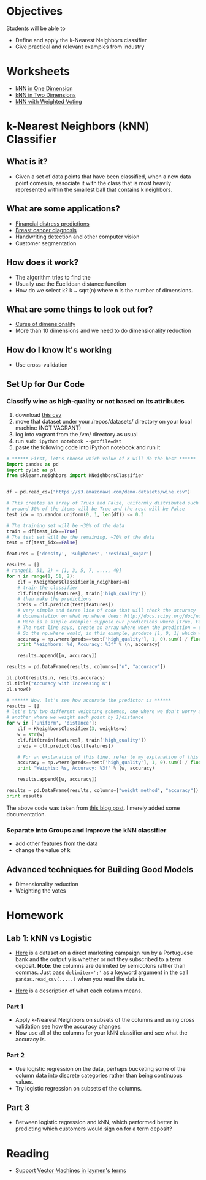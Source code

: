 # Objectives
Students will be able to
- Define and apply the k-Nearest Neighbors classifier
- Give practical and relevant examples from industry

# Worksheets
- [kNN in One Dimension](https://s3-us-west-2.amazonaws.com/ga-dat-2015-suneel/worksheets/worksheet_1_kNN.pdf)
- [kNN in Two Dimensions](https://s3-us-west-2.amazonaws.com/ga-dat-2015-suneel/worksheets/worksheet_2_kNN.pdf)
- [kNN with Weighted Voting](https://s3-us-west-2.amazonaws.com/ga-dat-2015-suneel/worksheets/worksheet_3_kNN.pdf)

# k-Nearest Neighbors (kNN) Classifier
## What is it?
- Given a set of data points that have been classified, when a new data point comes in, associate it with the class that is most heavily represented within the smallest ball that contains k neighbors.

## What are some applications?
- [Financial distress predictions](http://www.academia.edu/4607757/Application_of_K-Nearest_Neighbor_KNN_Approach_for_Predicting_Economic_Events_Theoretical_Background)
- [Breast cancer diagnosis](http://www.ncbi.nlm.nih.gov/pmc/articles/PMC2243774/)
- Handwriting detection and other computer vision
- Customer segmentation

## How does it work?
- The algorithm tries to find the
- Usually use the Euclidean distance function
- How do we select k? k ~ sqrt(n) where n is the number of dimensions.

## What are some things to look out for?
- [Curse of dimensionality](http://en.wikipedia.org/wiki/Curse_of_dimensionality)
- More than 10 dimensions and we need to do dimensionality reduction

## How do I know it's working
- Use cross-validation

## Set Up for Our Code
### Classify wine as high-quality or not based on its attributes

1. download [this csv]()
2. move that dataset under your /repos/datasets/ directory on your local machine (NOT VAGRANT)
3. log into vagrant from the /vm/ directory as usual
5. run `sudo ipython notebook --profile=dst`
6. paste the following code into iPython notebook and run it

```python
# ****** First, let's choose which value of K will do the best ******
import pandas as pd
import pylab as pl
from sklearn.neighbors import KNeighborsClassifier


df = pd.read_csv("https://s3.amazonaws.com/demo-datasets/wine.csv")

# This creates an array of Trues and False, uniformly distributed such that
# around 30% of the items will be True and the rest will be False
test_idx = np.random.uniform(0, 1, len(df)) <= 0.3

# The training set will be ~30% of the data
train = df[test_idx==True]
# The test set will be the remaining, ~70% of the data
test = df[test_idx==False]

features = ['density', 'sulphates', 'residual_sugar']

results = []
# range(1, 51, 2) = [1, 3, 5, 7, ...., 49]
for n in range(1, 51, 2):
    clf = KNeighborsClassifier(n_neighbors=n)
    # train the classifier
    clf.fit(train[features], train['high_quality'])
    # then make the predictions
    preds = clf.predict(test[features])
    # very simple and terse line of code that will check the accuracy
    # documentation on what np.where does: http://docs.scipy.org/doc/numpy/reference/generated/numpy.where.html
    # Here is a simple example: suppose our predictions where [True, False, True] and the correct values were [True, True, True]
    # The next line says, create an array where when the prediction = correct value, the value is 1, and if not the value is 0.
    # So the np.where would, in this example, produce [1, 0, 1] which would be summed to be 2 and then divided by 3.0 to get 66% accuracy
    accuracy = np.where(preds==test['high_quality'], 1, 0).sum() / float(len(test))
    print "Neighbors: %d, Accuracy: %3f" % (n, accuracy)

    results.append([n, accuracy])

results = pd.DataFrame(results, columns=["n", "accuracy"])

pl.plot(results.n, results.accuracy)
pl.title("Accuracy with Increasing K")
pl.show()

# ****** Now, let's see how accurate the predictor is ******
results = []
# let's try two different weighting schemes, one where we don't worry about the distance
# another where we weight each point by 1/distance
for w in ['uniform', 'distance']:
    clf = KNeighborsClassifier(3, weights=w)
    w = str(w)
    clf.fit(train[features], train['high_quality'])
    preds = clf.predict(test[features])

    # For an explanation of this line, refer to my explanation of this same line above
    accuracy = np.where(preds==test['high_quality'], 1, 0).sum() / float(len(test))
    print "Weights: %s, Accuracy: %3f" % (w, accuracy)

    results.append([w, accuracy])

results = pd.DataFrame(results, columns=["weight_method", "accuracy"])
print results
```

The above code was taken from [this blog post](http://blog.yhathq.com/posts/classification-using-knn-and-python.html). I merely added some documentation.

### Separate into Groups and Improve the kNN classifier
- add other features from the data
- change the value of k


## Advanced techniques for Building Good Models
- Dimensionality reduction
- Weighting the votes

# Homework
## Lab 1: kNN vs Logistic
- [Here](https://s3-us-west-2.amazonaws.com/ga-dat-2015-suneel/datasets/bank-additional-full.csv) is a dataset on a direct marketing campaign run by a Portuguese bank and the output y is whether or not they subscribed to a term deposit.
**Note**: the columns are delimited by semicolons rather than commas. Just pass `delimiter=';'` as a keyword argument in the call `pandas.read_csv(.....)` when you read the data in.

- [Here](https://s3-us-west-2.amazonaws.com/ga-dat-2015-suneel/datasets/bank-additional-names.txt) is a description of what each column means.

### Part 1
- Apply k-Nearest Neighbors on subsets of the columns and using cross validation see how the accuracy changes.
- Now use all of the columns for your kNN classifier and see what the accuracy is.

### Part 2
- Use logistic regression on the data, perhaps bucketing some of the column data into discrete categories rather than being continuous values.
- Try logistic regression on subsets of the columns.

## Part 3
- Between logistic regression and kNN, which performed better in predicting which customers would sign on for a term deposit?

# Reading
- [Support Vector Machines in laymen's terms](http://www.quora.com/What-does-support-vector-machine-SVM-mean-in-laymans-terms)
